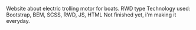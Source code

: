 Website about electric trolling motor for boats.
RWD type
Technology used: Bootstrap, BEM, SCSS, RWD, JS, HTML
Not finished yet, i'm making it everyday. 
